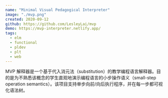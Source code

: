```yaml
---
name: "Minimal Visual Pedagogical Interpreter"
image: "./mvp.png"
created: 2020-09-12
github: https://github.com/LesleyLai/mvp
demo: https://mvp-interpreter.netlify.app/
tags:
  - elm
  - functional
  - pldev
  - plt
  - web
---
```


MVP 解释器是一个基于代入消元法（substitution）的教学编程语言解释器。目的是为不熟悉该概念的学生直观地演示编程语言的小步操作语义（small-step operation semantics）。该项目支持单步向前/向后执行程序，并在每一步都可视化语法树。

